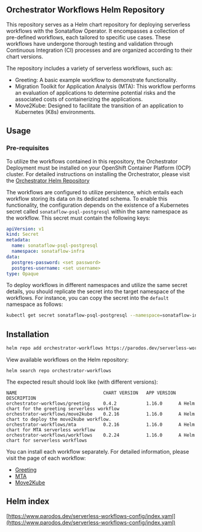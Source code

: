 ## Orchestrator Workflows Helm Repository

This repository serves as a Helm chart repository for deploying serverless workflows with the Sonataflow Operator. It encompasses a collection of pre-defined workflows, each tailored to specific use cases. These workflows have undergone thorough testing and validation through Continuous Integration (CI) processes and are organized according to their chart versions.

The repository includes a variety of serverless workflows, such as:

* Greeting: A basic example workflow to demonstrate functionality.
* Migration Toolkit for Application Analysis (MTA): This workflow performs an evaluation of applications to determine potential risks and the associated costs of containerizing the applications.
* Move2Kube: Designed to facilitate the transition of an application to Kubernetes (K8s) environments.

## Usage

### Pre-requisites
To utilize the workflows contained in this repository, the Orchestrator Deployment must be installed on your OpenShift Container Platform (OCP) cluster. For detailed instructions on installing the Orchestrator, please visit the [Orchestrator Helm Repository](https://www.parodos.dev/orchestrator-helm-chart/)

The workflows are configured to utilize persistence, which entails each workflow storing its data on its dedicated schema. To enable this functionality, the configuration depends on the existence of a Kubernetes secret called `sonataflow-psql-postgresql` within the same namespace as the workflow. This secret must contain the following keys:
```yaml
apiVersion: v1
kind: Secret
metadata:
  name: sonataflow-psql-postgresql
  namespace: sonataflow-infra
data:
  postgres-password: <set password>
  postgres-username: <set username>
type: Opaque
```

To deploy workflows in different namespaces and utilize the same secret details, you should replicate the secret into the target namespace of the workflows. For instance, you can copy the secret into the `default` namespace as follows:
```bash
kubectl get secret sonataflow-psql-postgresql --namespace=sonataflow-infra -o yaml | sed 's/namespace: .*/namespace: default/' | kubectl apply -f -
```

## Installation
```bash
helm repo add orchestrator-workflows https://parodos.dev/serverless-workflows-config
```

View available workflows on the Helm repository:
```
helm search repo orchestrator-workflows
```

The expected result should look like (with different versions):
```
NAME                            	CHART VERSION	APP VERSION	DESCRIPTION                                      
orchestrator-workflows/greeting 	0.4.2        	1.16.0     	A Helm chart for the greeting serverless workflow
orchestrator-workflows/move2kube	0.2.16       	1.16.0     	A Helm chart to deploy the move2kube workflow.   
orchestrator-workflows/mta      	0.2.16       	1.16.0     	A Helm chart for MTA serverless workflow         
orchestrator-workflows/workflows	0.2.24       	1.16.0     	A Helm chart for serverless workflows
```

You can install each workflow separately. For detailed information, please visit the page of each workflow:
* [Greeting](https://github.com/parodos-dev/serverless-workflows-config/blob/gh-pages/docs/greeting/README.md)
* [MTA](https://github.com/parodos-dev/serverless-workflows-config/blob/gh-pages/docs/mta/README.md)
* [Move2Kube](https://github.com/parodos-dev/serverless-workflows-config/blob/gh-pages/docs/move2kube/README.md)

## Helm index
[https://www.parodos.dev/serverless-workflows-config/index.yaml](https://www.parodos.dev/serverless-workflows-config/index.yaml)

